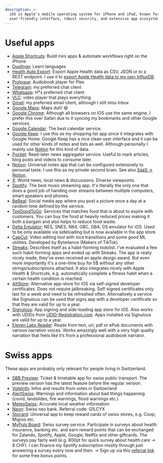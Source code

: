 ```yaml
---
description: >-
  iOS is Apple's mobile operating system for iPhone and iPad, known for its
  user-friendly interface, robust security, and extensive app ecosystem.
---
```

# Useful apps

* [Apple Shortcuts](https://apps.apple.com/us/app/shortcuts/id915249334): Build mini apps & automate workflows right on the iPhone
* [Duolingo](https://apps.apple.com/us/app/duolingo-language-lessons/id570060128): Learn languages
* [Health Auto Export](https://www.healthexportapp.com): Export Apple Health data as CSV, JSON or to a REST endpoint. I use it to [export Apple Health data to my own InfluxDB](https://sixtymeters.com/automations/exporting-apple-health-data-to-home-assistant/).
* [Prologue](https://apps.apple.com/us/app/prologue/id1459223267): Audiobook player for Plex
* [Telegram](https://apps.apple.com/ch/app/telegram-messenger/id686449807): my preferred chat client
* [Whatsapp](https://apps.apple.com/us/app/whatsapp-messenger/id310633997?fbclid=IwAR30kILqJposAMfPq2JiGQ00o5NwVDc3jvu86wtcmAwzPNCTJXLZaooUpVk): H\*s preferred chat client
* [VLC](https://apps.apple.com/us/app/vlc-for-mobile/id650377962): video player that plays everything
* [Gmail](https://apps.apple.com/us/app/gmail-email-by-google/id422689480): my preferred email client, although I still miss Inbox
* [Google Maps](https://apps.apple.com/us/app/google-maps/id585027354): Maps duh! 😄
* [Google Chrome](https://apps.apple.com/us/app/google-chrome/id535886823): Although all browsers on iOS use the same engine, I prefer this over Safari due to it syncing my bookmarks and other Google services.
* [Google Calendar](https://apps.apple.com/uy/app/google-calendar-get-organised/id909319292): The best calendar service.
* [Google Keep](https://apps.apple.com/us/app/google-keep-notes-and-lists/id1029207872): I use this as my shopping list app since it integrates with Google Home. Google Keep has a nice clean user interface and it can be used for other kinds of notes and lists as well. Although personally I mainly use [Notion](Notion.md) for this kind of data.
* [Pocket](https://getpocket.com/): Read-later news aggregator service. Useful to mark articles, blog posts and videos to consume later.
* [Notion](https://apps.apple.com/us/app/notion-notes-docs-tasks/id1232780281): Universal notes app that can be configured extensively to personal taste. I use this as my private second brain. See also [SaaS -> Notion](Notion.md).
* [X](https://apps.apple.com/us/app/x/id333903271): World news, local news & discussions. Diverse viewpoints.
* [Spotify](https://apps.apple.com/us/app/spotify-music-and-podcasts/id324684580): The best music streaming app. It's literally the only one that does a good job of handing over streams between multiple computers, smart speakers and phones.
* [BeReal](https://apps.apple.com/us/app/bereal-your-friends-for-real/id1459645446): Social media app where you post a picture once a day at a random time defined by the service.
* [TooGoodToGo](https://apps.apple.com/ch/app/too-good-to-go/id1060683933): Services that matches food that is about to expire with customers. You can buy the food at heavily reduced prices making it both a bargain and also helps to reduce food waste.
* [Delta Emulator](https://apps.apple.com/us/app/delta-game-emulator/id1048524688): NES, SNES, N64, GBC, GBA, DS emulator for iOS. Used to be only available via sideloading but is now available in the app store.
* [CapCut](https://www.pixelmator.com/pro/): Video editing tool with nice transitions and some good ML utilities. Developed by Bytedance (Makers of TikTok).
* [Streaks](https://streaksapp.com/): Describes itself as a habit-forming todolist. I've evaluated a few such habit-forming apps and ended up with Streaks. The app is really nicely made, they've even received an apple design award. But even more importantly it's a one-time buy for 5$ without any other strings/subscriptions attached. It also integrates nicely with Apple Health & Shortcuts, e.g. automatically complete a fitness habit when a certain health condition is reached.
* [AltStore](https://altstore.io/): Alternative app-store for iOS via self-signed developer certificates. Does not require jailbreaking. Self-signed certificates only last for a week and need to be refreshed often. Alternatively a service like Signulous can be used that signs app with a developer certificate so that they are valid for up to a year.
* [Signulous](https://www.signulous.com/): App signing and side-loading app store for iOS. Also works with UDIDs from [UDID-Registration.com](https://www.udidregistrations.com/). Apps installed via Signulous are valid for up to a year.
* [Eleven Labs Reader](https://elevenlabs.io/text-reader): Reads from text, url, pdf or ePub documents with various narration voices. Works amazingly well with a very high quality narration that feels like it’s from a professional audiobook narrator. 

# Swiss apps

These apps are probably only relevant for people living in Switzerland.

* [SBB Preview](https://apps.apple.com/ch/app/sbb-mobile-preview/id1074833098): Ticket & timetable app for swiss public transport. The preview version has the latest feature before the regular version.
* [VoteInfo](https://apps.apple.com/ch/app/voteinfo/id1434819062#?platform=iphone): Infos and results from votes in Switzerland
* [AlertSwiss](https://apps.apple.com/ch/app/alertswiss/id957339177): Warnings and information about bad things happening (covid, landslides, fire warnings, flood warnings etc.)
* [MeteoSwiss](https://apps.apple.com/ch/app/meteoswiss/id589772015?l=en#?platform=iphone): Accurate local weather information
* [Neon](https://itunes.apple.com/ch/app/neon-your-mobile-account/id1387883068?l=en\&mt=8): Swiss neo bank. Referral code: Q1LCYX
* [Stocard](https://apps.apple.com/us/app/stocard-rewards-cards-wallet/id444578884): Universal app to keep reward cards of swiss stores, e.g. Coop, Migros etc.
* [MyPuls Board](https://apps.apple.com/ch/app/mypuls-board/id1464159139?l=en): Swiss survey service. Participate in surveys about health insurance, banking etc. and earn reward points that can be exchanged for Zalando, Spotify, Apple, Google, Netflix and other giftcards. The surveys pay fairly well (e.g. 800pt for quick survey about health care -> 8 CHF). I can finance my Spotify subscription mostly through just answering a survey every now and then. -> Sign up via this [referral link](https://mypuls.ampuls.ch/de/getmembers/08d1cf1c-1a3e-469d-a41b-d3fcee0d84f1) for some free bonus points.
